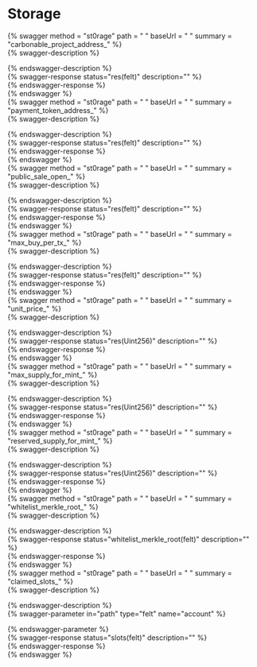 
Storage
=======
  
{% swagger method = "st0rage" path = " " baseUrl = " " summary = "carbonable_project_address_" %}  
{% swagger-description %}  
  
{% endswagger-description %}  
{% swagger-response status="res(felt)" description="" %}  
{% endswagger-response %}  
{% endswagger %}  
{% swagger method = "st0rage" path = " " baseUrl = " " summary = "payment_token_address_" %}  
{% swagger-description %}  
  
{% endswagger-description %}  
{% swagger-response status="res(felt)" description="" %}  
{% endswagger-response %}  
{% endswagger %}  
{% swagger method = "st0rage" path = " " baseUrl = " " summary = "public_sale_open_" %}  
{% swagger-description %}  
  
{% endswagger-description %}  
{% swagger-response status="res(felt)" description="" %}  
{% endswagger-response %}  
{% endswagger %}  
{% swagger method = "st0rage" path = " " baseUrl = " " summary = "max_buy_per_tx_" %}  
{% swagger-description %}  
  
{% endswagger-description %}  
{% swagger-response status="res(felt)" description="" %}  
{% endswagger-response %}  
{% endswagger %}  
{% swagger method = "st0rage" path = " " baseUrl = " " summary = "unit_price_" %}  
{% swagger-description %}  
  
{% endswagger-description %}  
{% swagger-response status="res(Uint256)" description="" %}  
{% endswagger-response %}  
{% endswagger %}  
{% swagger method = "st0rage" path = " " baseUrl = " " summary = "max_supply_for_mint_" %}  
{% swagger-description %}  
  
{% endswagger-description %}  
{% swagger-response status="res(Uint256)" description="" %}  
{% endswagger-response %}  
{% endswagger %}  
{% swagger method = "st0rage" path = " " baseUrl = " " summary = "reserved_supply_for_mint_" %}  
{% swagger-description %}  
  
{% endswagger-description %}  
{% swagger-response status="res(Uint256)" description="" %}  
{% endswagger-response %}  
{% endswagger %}  
{% swagger method = "st0rage" path = " " baseUrl = " " summary = "whitelist_merkle_root_" %}  
{% swagger-description %}  
  
{% endswagger-description %}  
{% swagger-response status="whitelist_merkle_root(felt)" description="" %}  
{% endswagger-response %}  
{% endswagger %}  
{% swagger method = "st0rage" path = " " baseUrl = " " summary = "claimed_slots_" %}  
{% swagger-description %}  
  
{% endswagger-description %}  
{% swagger-parameter in="path" type="felt" name="account" %}  
  
{% endswagger-parameter %}  
{% swagger-response status="slots(felt)" description="" %}  
{% endswagger-response %}  
{% endswagger %}
